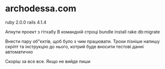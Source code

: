 archodessa.com
==============
ruby 2.0.0
rails 4.1.4

Апнути проект з гітхабу
В командній строці
bundle install
rake db:migrate

Внести пару об"єктів, щоб було з чим працювати. Трохи пізніше напишу скріпт та інструкцію до нього, котрий буде вносити тестові данні автоматично

Скоріш за все все. Якщо не вийде пиши

